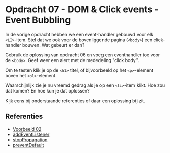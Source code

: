 # Opdracht 07 - DOM & Click events - Event Bubbling
In de vorige opdracht hebben we een event-handler gebouwd voor elk `<LI>`-item. Stel dat we ook voor de bovenliggende
pagina (`<body>`) een click-handler bouwen. Wat gebeurt er dan?

Gebruik de oplossing van opdracht 06 en voeg een eventhandler toe voor de `<body>`. Geef weer een alert
met de mededeling "click body".

Om te testen klik je op de `<h1>` titel, of bijvoorbeeld op het `<p>`-element boven het `<ol>`-element.

Waarschijnlijk zie je nu vreemd gedrag als je op een `<li>`-item klikt. Hoe zou dat komen? En hoe kun je dat
oplossen? 

Kijk eens bij onderstaande referenties of daar een oplossing bij zit.

## Referenties
  * [Voorbeeld 02](../../examples/Fase02/README.md)
  * [addEventListener](https://developer.mozilla.org/en-US/docs/Web/API/EventTarget/addEventListener)
  * [stopPropagation](https://developer.mozilla.org/en-US/docs/Web/API/Event/stopPropagation)
  * [preventDefault](https://developer.mozilla.org/en-US/docs/Web/API/Event/preventDefault)
